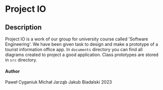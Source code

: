 # Project IO
## Description
Project IO is a work of our group for university course called 'Software Engineering'.
We have been given task to design and make a prototype of a tourist information office app.
In `documents` directory you can find all diagrams created to project a good application.
Class prototypes are stored in `src` directory.

#### Author 
Paweł Cyganiuk
Michał Jarząb
Jakub Biadalski 2023
